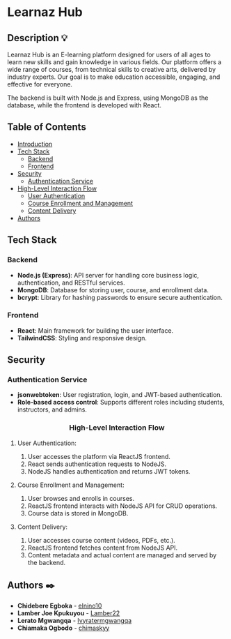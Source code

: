 # Learnaz Hub

## Description :bulb:

Learnaz Hub is an E-learning platform designed for users of all ages to learn new skills and gain knowledge in various fields. Our platform offers a wide range of courses, from technical skills to creative arts, delivered by industry experts. Our goal is to make education accessible, engaging, and effective for everyone.

The backend is built with Node.js and Express, using MongoDB as the database, while the frontend is developed with React.

## Table of Contents

- [Introduction](#description)
- [Tech Stack](#tech-stack)
  - [Backend](#backend)
  - [Frontend](#frontend)
- [Security](#security)
  - [Authentication Service](#authentication-service)
- [High-Level Interaction Flow](#high-level-interaction-flow)
  - [User Authentication](#user-authentication)
  - [Course Enrollment and Management](#course-enrollment-and-management)
  - [Content Delivery](#content-delivery)
- [Authors](#authors)

## Tech Stack

### Backend

- **Node.js (Express)**: API server for handling core business logic, authentication, and RESTful services.
- **MongoDB**: Database for storing user, course, and enrollment data.
- **bcrypt**: Library for hashing passwords to ensure secure authentication.

### Frontend

- **React**: Main framework for building the user interface.
- **TailwindCSS**: Styling and responsive design.

## Security

### Authentication Service

- **jsonwebtoken**: User registration, login, and JWT-based authentication.
- **Role-based access control**: Supports different roles including students, instructors, and admins.

<h3 align="center">High-Level Interaction Flow</h3>

1. User Authentication:
     1. User accesses the platform via ReactJS frontend.
     2. React sends authentication requests to NodeJS.
     3. NodeJS handles authentication and returns JWT tokens.

2. Course Enrollment and Management:
     1. User browses and enrolls in courses.
     2. ReactJS frontend interacts with NodeJS API for CRUD operations.
     3. Course data is stored in MongoDB.

3. Content Delivery:
     1. User accesses course content (videos, PDFs, etc.).
     2. ReactJS frontend fetches content from NodeJS API.
     3. Content metadata and actual content are managed and served by the backend.

## Authors :black_nib:

- **Chidebere Egboka** - [elnino10](https://github.com/elnino10)
- **Lamber Joe Kpukuyou** - [Lamber22](https://github.com/Lamber22)
- **Lerato Mgwangqa** - [Ivyratermgwangqa](https://github.com/Ivyratermgwangqa)
- **Chiamaka Ogbodo** - [chimaskyy](https://github.com/chimaskyy)


